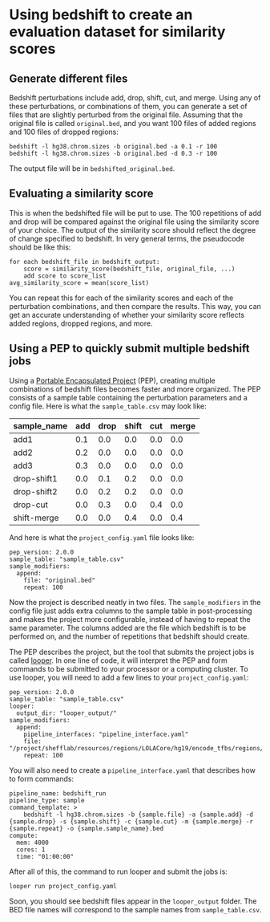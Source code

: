 # Using bedshift to create an evaluation dataset for similarity scores

## Generate different files

Bedshift perturbations include add, drop, shift, cut, and merge. Using any of these perturbations, or combinations of them, you can generate a set of files that are slightly perturbed from the original file. Assuming that the original file is called `original.bed`, and you want 100 files of added regions and 100 files of dropped regions:

```
bedshift -l hg38.chrom.sizes -b original.bed -a 0.1 -r 100
bedshift -l hg38.chrom.sizes -b original.bed -d 0.3 -r 100
```

The output file will be in `bedshifted_original.bed`.


## Evaluating a similarity score

This is when the bedshifted file will be put to use. The 100 repetitions of add and drop will be compared against the original file using the similarity score of your choice. The output of the similarity score should reflect the degree of change specified to bedshift. In very general terms, the pseudocode should be like this:

```
for each bedshift_file in bedshift_output:
	score = similarity_score(bedshift_file, original_file, ...)
	add score to score_list
avg_similarity_score = mean(score_list)
```

You can repeat this for each of the similarity scores and each of the perturbation combinations, and then compare the results. This way, you can get an accurate understanding of whether your similarity score reflects added regions, dropped regions, and more.


## Using a PEP to quickly submit multiple bedshift jobs

Using a [Portable Encapsulated Project](http://pep.databio.org/en/latest/) (PEP), creating multiple combinations of bedshift files becomes faster and more organized. The PEP consists of a sample table containing the perturbation parameters and a config file. Here is what the `sample_table.csv` may look like:

| sample_name | add | drop | shift | cut | merge |
|-------------|-----|------|------|------|-------|
| add1 | 0.1 | 0.0 | 0.0 | 0.0 | 0.0 |
| add2 | 0.2 | 0.0 | 0.0 | 0.0 | 0.0 |
| add3 | 0.3 | 0.0 | 0.0 | 0.0 | 0.0 |
| drop-shift1 | 0.0 | 0.1 | 0.2 | 0.0 | 0.0 |
| drop-shift2 | 0.0 | 0.2 | 0.2 | 0.0 | 0.0 |
| drop-cut | 0.0 | 0.3 | 0.0 | 0.4 | 0.0 |
| shift-merge | 0.0 | 0.0 | 0.4 | 0.0 | 0.4 |

And here is what the `project_config.yaml` file looks like:

```
pep_version: 2.0.0
sample_table: "sample_table.csv"
sample_modifiers:
  append:
    file: "original.bed"
    repeat: 100
```

Now the project is described neatly in two files. The `sample_modifiers` in the config file just adds extra columns to the sample table in post-processing and makes the project more configurable, instead of having to repeat the same parameter. The columns added are the file which bedshift is to be performed on, and the number of repetitions that bedshift should create. 


The PEP describes the project, but the tool that submits the project jobs is called [looper](http://looper.databio.org/en/latest/). In one line of code, it will interpret the PEP and form commands to be submitted to your processor or a computing cluster. To use looper, you will need to add a few lines to your `project_config.yaml`:

```
pep_version: 2.0.0
sample_table: "sample_table.csv"
looper:
  output_dir: "looper_output/"
sample_modifiers:
  append:
    pipeline_interfaces: "pipeline_interface.yaml"
    file: "/project/shefflab/resources/regions/LOLACore/hg19/encode_tfbs/regions/wgEncodeAwgTfbsUwHek293CtcfUniPk.narrowPeak"
    repeat: 100
```

You will also need to create a `pipeline_interface.yaml` that describes how to form commands:

```
pipeline_name: bedshift_run
pipeline_type: sample
command_template: >
    bedshift -l hg38.chrom.sizes -b {sample.file} -a {sample.add} -d {sample.drop} -s {sample.shift} -c {sample.cut} -m {sample.merge} -r {sample.repeat} -o {sample.sample_name}.bed
compute:
  mem: 4000
  cores: 1
  time: "01:00:00"
```

After all of this, the command to run looper and submit the jobs is:

```
looper run project_config.yaml
```

Soon, you should see bedshift files appear in the `looper_output` folder. The BED file names will correspond to the sample names from `sample_table.csv`.

